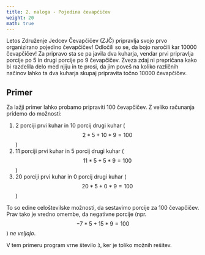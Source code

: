 ```yaml
---
title: 2. naloga - Pojedina čevapčičev
weight: 20
math: true
---
```


Letos Združenje Jedcev Čevapčičev (ZJČ) pripravlja svojo prvo organizirano
pojedino čevapčičev! Odločili so se, da bojo naročili kar 10000 čevapčičev!
Za pripravo sta se pa javila dva kuharja, vendar prvi pripravlja porcije po 5
in drugi porcije po 9 čevapčičev. Zveza zdaj ni prepričana kako bi razdelila
delo med njiju in te prosi, da jim poveš na koliko različnih načinov lahko ta
dva kuharja skupaj pripravita točno 10000 čevapčičev.

## Primer

Za lažji primer lahko probamo pripraviti 100 čevapčičev. Z veliko računanja
pridemo do možnosti:

1. 2 porciji prvi kuhar in 10 porcij drugi kuhar ($$2*5 + 10*9 = 100$$)
1. 11 porciji prvi kuhar in 5 porcij drugi kuhar ($$11*5 + 5*9 = 100$$)
1. 20 porciji prvi kuhar in 0 porcij drugi kuhar ($$20*5 + 0*9 = 100$$)

To so edine celoštevilske možnosti, da sestavimo porcije za 100 čevapčičev.
Prav tako je vredno omembe, da negativne porcije (npr. $$-7*5 + 15*9 = 100$$)
*ne veljajo*.

V tem primeru program vrne število `3`, ker je toliko možnih rešitev.
